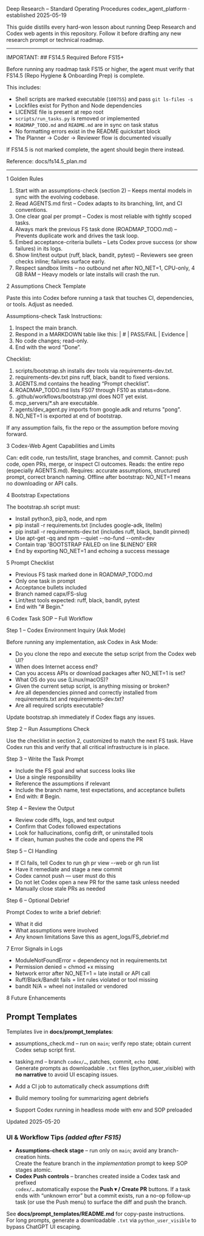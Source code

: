 Deep Research – Standard Operating Procedures
codex\_agent\_platform · established 2025-05-19

This guide distills every hard-won lesson about running Deep Research and Codex web agents in this repository. Follow it before drafting any new research prompt or technical roadmap.

---

IMPORTANT: ## FS14.5 Required Before FS15+

Before running any roadmap task FS15 or higher, the agent must verify that FS14.5 (Repo Hygiene & Onboarding Prep) is complete.

This includes:
- Shell scripts are marked executable (`100755`) and pass `git ls-files -s`
- Lockfiles exist for Python and Node dependencies
- LICENSE file is present at repo root
- `scripts/run_tasks.py` is removed or implemented
- `ROADMAP_TODO.md` and `README.md` are in sync on task status
- No formatting errors exist in the README quickstart block
- The Planner → Coder → Reviewer flow is documented visually

If FS14.5 is not marked complete, the agent should begin there instead.

Reference: docs/fs14.5_plan.md

---

1 Golden Rules

1. Start with an assumptions-check (section 2) – Keeps mental models in sync with the evolving codebase.
2. Read AGENTS.md first – Codex adapts to its branching, lint, and CI conventions.
3. One clear goal per prompt – Codex is most reliable with tightly scoped tasks.
4. Always mark the previous FS task done (ROADMAP\_TODO.md) – Prevents duplicate work and drives the task loop.
5. Embed acceptance-criteria bullets – Lets Codex prove success (or show failures) in its logs.
6. Show lint/test output (ruff, black, bandit, pytest) – Reviewers see green checks inline; failures surface early.
7. Respect sandbox limits – no outbound net after NO\_NET=1, CPU-only, 4 GB RAM – Heavy models or late installs will crash the run.

2 Assumptions Check Template

Paste this into Codex before running a task that touches CI, dependencies, or tools. Adjust as needed.

Assumptions-check Task
Instructions:

1. Inspect the main branch.
2. Respond in a MARKDOWN table like this:
   \| # | PASS/FAIL | Evidence |
3. No code changes; read-only.
4. End with the word “Done”.

Checklist:

1. scripts/bootstrap.sh installs dev tools via requirements-dev.txt.
2. requirements-dev.txt pins ruff, black, bandit to fixed versions.
3. AGENTS.md contains the heading “Prompt checklist”.
4. ROADMAP\_TODO.md lists FS07 through FS10 as status=done.
5. .github/workflows/bootstrap.yml does NOT yet exist.
6. mcp\_servers/\*.sh are executable.
7. agents/dev\_agent.py imports from google.adk and returns "pong".
8. NO\_NET=1 is exported at end of bootstrap.

If any assumption fails, fix the repo or the assumption before moving forward.

3 Codex-Web Agent Capabilities and Limits

Can: edit code, run tests/lint, stage branches, and commit.
Cannot: push code, open PRs, merge, or inspect CI outcomes.
Reads: the entire repo (especially AGENTS.md).
Requires: accurate assumptions, structured prompt, correct branch naming.
Offline after bootstrap: NO\_NET=1 means no downloading or API calls.

4 Bootstrap Expectations

The bootstrap.sh script must:

* Install python3, pip3, node, and npm
* pip install -r requirements.txt (includes google-adk, litellm)
* pip install -r requirements-dev.txt (includes ruff, black, bandit pinned)
* Use apt-get -qq and npm --quiet --no-fund --omit=dev
* Contain trap 'BOOTSTRAP FAILED on line \$LINENO' ERR
* End by exporting NO\_NET=1 and echoing a success message

5 Prompt Checklist

* Previous FS task marked done in ROADMAP\_TODO.md
* Only one task in prompt
* Acceptance bullets included
* Branch named capx/FS<ID>-slug
* Lint/test tools expected: ruff, black, bandit, pytest
* End with "# Begin."

6 Codex Task SOP – Full Workflow

Step 1 – Codex Environment Inquiry (Ask Mode)

Before running any implementation, ask Codex in Ask Mode:

* Do you clone the repo and execute the setup script from the Codex web UI?
* When does Internet access end?
* Can you access APIs or download packages after NO\_NET=1 is set?
* What OS do you use (Linux/macOS)?
* Given the current setup script, is anything missing or broken?
* Are all dependencies pinned and correctly installed from requirements.txt and requirements-dev.txt?
* Are all required scripts executable?

Update bootstrap.sh immediately if Codex flags any issues.

Step 2 – Run Assumptions Check

Use the checklist in section 2, customized to match the next FS task.
Have Codex run this and verify that all critical infrastructure is in place.

Step 3 – Write the Task Prompt

* Include the FS goal and what success looks like
* Use a single responsibility
* Reference the assumptions if relevant
* Include the branch name, test expectations, and acceptance bullets
* End with: # Begin.

Step 4 – Review the Output

* Review code diffs, logs, and test output
* Confirm that Codex followed expectations
* Look for hallucinations, config drift, or uninstalled tools
* If clean, human pushes the code and opens the PR

Step 5 – CI Handling

* If CI fails, tell Codex to run gh pr view --web or gh run list
* Have it remediate and stage a new commit
* Codex cannot push — user must do this
* Do not let Codex open a new PR for the same task unless needed
* Manually close stale PRs as needed

Step 6 – Optional Debrief

Prompt Codex to write a brief debrief:

* What it did
* What assumptions were involved
* Any known limitations
  Save this as agent\_logs/FS<ID>\_debrief.md

7 Error Signals in Logs

* ModuleNotFoundError = dependency not in requirements.txt
* Permission denied = chmod +x missing
* Network error after NO\_NET=1 = late install or API call
* Ruff/Black/Bandit fails = lint rules violated or tool missing
* bandit N/A = wheel not installed or vendored

8 Future Enhancements

## Prompt Templates
Templates live in **docs/prompt_templates**:  
* assumptions_check.md – run on `main`; verify repo state; obtain current Codex setup script first.  
* tasking.md – branch `codex/…`, patches, commit, `echo DONE`.  
Generate prompts as downloadable `.txt` files (python_user_visible) with **no narrative** to avoid UI escaping issues.

* Add a CI job to automatically check assumptions drift
* Build memory tooling for summarizing agent debriefs
* Support Codex running in headless mode with env and SOP preloaded

Updated 2025-05-20

### UI & Workflow Tips  *(added after FS15)*
- **Assumptions-check stage** – run only on `main`; avoid any branch-creation hints.  
  Create the feature branch in the *implementation* prompt to keep SOP stages atomic.
- **Codex Push controls** – branches created inside a Codex task and prefixed  
  `codex/…` automatically expose the **Push ▾ / Create PR** buttons.
  If a task ends with “unknown error” but a commit exists, run a no-op follow-up
  task (or use the Push menu) to surface the diff and push the branch.

See **docs/prompt_templates/README.md** for copy-paste instructions.  
For long prompts, generate a downloadable `.txt` via `python_user_visible`
to bypass ChatGPT UI escaping.
